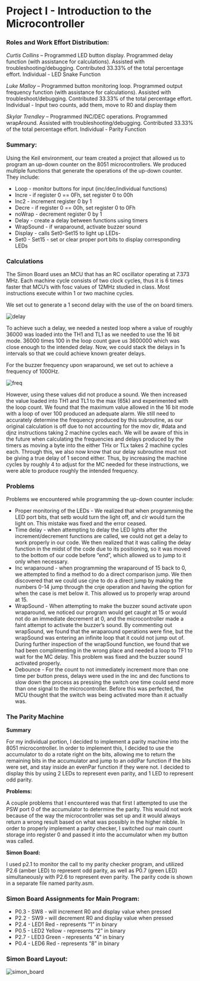 # Project I - Introduction to the Microcontroller

### Roles and Work Effort Distribution:
*Curtis Collins* – Programmed LED button display. Programmed delay function (with assistance for calculations). Assisted with troubleshooting/debugging. Contributed 33.33% of the total percentage effort.
Individual - LED Snake Function

*Luke Malloy* – Programmed button monitoring loop. Programmed output frequency function (with assistance for calculations). Assisted with troubleshoot/debugging. Contributed 33.33% of the total percentage effort.
Individual - Input two counts, add them, move to R0 and display them

*Skylar Trendley* – Programmed INC/DEC operations. Programmed wrapAround. Assisted with troubleshooting/debugging. Contributed 33.33% of the total percentage effort.
Individual - Parity Function

### Summary: 
Using the Keil environment, our team created a project that allowed us to program an up-down counter on the 8051 microcontrollers. We produced multiple functions that generate the operations of the up-down counter. They include:
- Loop - monitor buttons for input (inc/dec/individual functions)
- Incre - if register 0 == 0Fh, set register 0 to 00h
- Inc2 - increment register 0 by 1
- Decre - if register 0 == 00h, set register 0 to 0Fh 
- noWrap - decrement register 0 by 1
- Delay - create a delay between functions using timers
- WrapSound - if wraparound, activate buzzer sound 
- Display - calls Set0-Set15 to light up LEDs-
- Set0 - Set15 - set or clear proper port bits to display corresponding LEDs


### Calculations

The Simon Board uses an MCU that has an RC oscillator operating at 7.373 MHz. Each machine cycle consists of two clock cycles, thus it is 6 times faster that MCU’s with fosc values of 12MHz studied in class. Most instructions execute within 1 or two machine cycles. 

We set out to generate a 1 second delay with the use of the on board timers. 

![delay](https://user-images.githubusercontent.com/26886594/69513279-e7ba6c80-0f0c-11ea-9938-ffa6b282df1f.PNG)


To achieve such a delay, we needed a nested loop where a value of roughly 36000 was loaded into the TH1 and TL1 as we needed to use the 16 bit mode. 36000  times 100 in the loop count gave us 3600000 which was close enough to the intended delay. Now, we could stack the delays in 1s intervals so that we could achieve known greater delays.

For the buzzer frequency upon wraparound, we set out to achieve a frequency of 1000Hz. 

![freq](https://user-images.githubusercontent.com/26886594/69513293-f2750180-0f0c-11ea-8b96-86f04d95853c.PNG)

However, using these values did not produce a sound. We then increased the value loaded into TH1 and TL1 to the max (65k) and experimented with the loop count. We found that the maximum value allowed in the 16 bit mode with a loop of over 100 produced an adequate alarm. We still need to accurately determine the frequency produced by this subroutine, as our original calculation is off due to not accounting for the mov dir, #data  and djnz instructions taking 2 machine cycles each. We will be aware of this in the future when calculating the frequencies and delays produced by the timers as moving a byte into the either THx or TLx takes 2 machine cycles each. Through this, we also now know that our delay subroutine must not be giving a true delay of 1 second either. Thus, by increasing the machine cycles by roughly 4 to adjust for the MC needed for these instructions, we were able to produce roughly the intended frequency.


### Problems
Problems we encountered while programming the up-down counter include:
- Proper monitoring of the LEDs - We realized that when programming the LED port bits, that setb would turn the light off, and clr would turn the light on. This mistake was fixed and the error ceased.
- Time delay - when attempting to delay the LED lights after the increment/decrement functions are called, we could not get a delay to work properly in our code. We then realized that it was calling the delay function in the midst of the code due to its positioning, so it was moved to the bottom of our code before “end”, which allowed us to jump to it only when necessary.
- Inc wraparound - when programming the wraparound of 15 back to 0, we attempted to find a method to do a direct comparison jump. We then discovered that we could use cjne to do a direct jump by making the numbers 0-14 jump through the cnje operation and having the option for when the case is met below it. This allowed us to properly wrap around at 15. 
- WrapSound - When attempting to make the buzzer sound activate upon wraparound, we noticed our program would get caught at 15 or would not do an immediate decrement at 0, and the microcontroller made a faint attempt to activate the buzzer’s sound. By commenting out wrapSound, we found that the wraparound operations were fine, but the wrapSound was entering an infinite loop that it could not jump out of. During further inspection of the wrapSound function, we found that we had been complimenting in the wrong place and needed a loop to TF1 to wait for the MC delay. This problem was fixed and the buzzer sound activated properly.
- Debounce - For the count to not immediately increment more than one time per button press, delays were used in the inc and dec functions to slow down the process as pressing the switch one time could send more than one signal to the microcontroller. Before this was perfected, the MCU thought that the switch was being activated more than it actually was.

### The Parity Machine

**Summary**

For my individual portion, I decided to implement a parity machine into the 8051 microcontroller. In order to implement this, I decided to use the accumulator to do a rotate right on the bits, allowing me to return the remaining bits in the accumulator and jump to an oddPar function if the bits were set, and stay inside an evenPar function if they were not. I decided to display this by using 2 LEDs to represent even parity, and 1 LED to represent odd parity.

**Problems:**

A couple problems that I encountered was that first I attempted to use the PSW port 0 of the accumulator to determine the parity. This would not work because of the way the microcontroller was set up and it would always return a wrong result based on what was possibly in the higher nibble. In order to properly implement a parity checker, I switched our main count storage into register 0 and passed it into the accumulator when my button was called. 

**Simon Board:**

I used p2.1 to monitor the call to my parity checker program, and utilized P2.6 (amber LED) to represent odd parity, as well as P0.7 (green LED) simultaneously with P2.6 to represent even parity. The parity code is shown in a separate file named parity.asm.


### Simon Board Assignments for Main Program:
- P0.3 - SW8 - will increment R0 and display value when pressed
- P2.2 - SW9 - will decrement R0 and display value when pressed
- P2.4 - LED1 Red - represents “1” in binary 
- P0.5 - LED2 Yellow - represents “2” in binary
- P2.7 - LED3 Green - represents “4” in binary
- P0.4 - LED6 Red - represents “8” in binary

### Simon Board Layout:

![simon_board](https://user-images.githubusercontent.com/26886594/69513311-015bb400-0f0d-11ea-8006-104ec32ebc9d.PNG)


